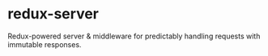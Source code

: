 # redux-server
Redux-powered server &amp; middleware for predictably handling requests with immutable responses.
